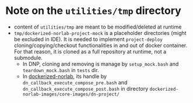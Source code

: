 # Note on the `utilities/tmp` directory

- content of `utilities/tmp` are meant to be modified/deleted at runtime
- `tmp/dockerized-norlab-project-mock` is a placeholder directories (might be excluded in IDE). 
  It is needed to implement `project-deploy` cloning/copying/checkout functionalities in and out of 
  docker container.  
  For that reason, it is cloned as a full repository at runtime, not a submodule.  
  - In DNP, cloning and removing is manage by `setup_mock.bash` and `teardown_mock.bash` in `tests` dir.
  - In [dockerized-norlab](https://github.com/norlab-ulaval/dockerized-norlab), its handle by 
    `dn_callback_execute_compose_pre.bash` and `dn_callback_execute_compose_post.bash` in 
    directory `dockerized-norlab-images/core-images/dn-project/`

